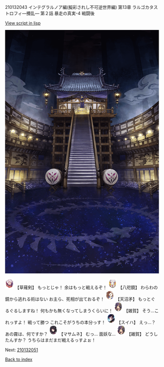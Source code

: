 210132043 インテグラルノア編(擬彩されし不可逆世界編) 第13章 ラルゴカタストロフィ―攪乱― 第２話 暴走の真実-4 戦闘後

[View script in lisp](../scripts/210132043.txt)

![masamune_arena.png](../images/backgrounds/masamune_arena.png)

<img src="../images/units/100441.png" alt="100441.png" height="34"/>
【草薙剣】
もっとじゃ！
余はもっと戦えるぞ！

<img src="../images/units/500331.png" alt="500331.png" height="34"/>
【八咫鏡】
わらわの鏡から逃れる術はない
お主ら、死相が出ておるぞ！

<img src="../images/units/300431.png" alt="300431.png" height="34"/>
【天沼矛】
もっとぐるぐるしますね！
何もかも無くなってしまうくらいに！

<img src="../images/units/502411.png" alt="502411.png" height="34"/>
【雑賀】
そう…これっすよ！
戦って勝つ
これこそがうちの本分っす！

<img src="../images/units/5401721.png" alt="5401721.png" height="34"/>
【スイハ】
えっ…？
あの霧は、何ですか？

<img src="../images/units/5100131.png" alt="5100131.png" height="34"/>
【マサムネ】
むっ…
面妖な…

<img src="../images/units/502411.png" alt="502411.png" height="34"/>
【雑賀】
どうしたんすか？
うちらはまだまだ戦えるっすよぉ！

Next: [210132051](210132051.md)

[Back to index](index.md)
